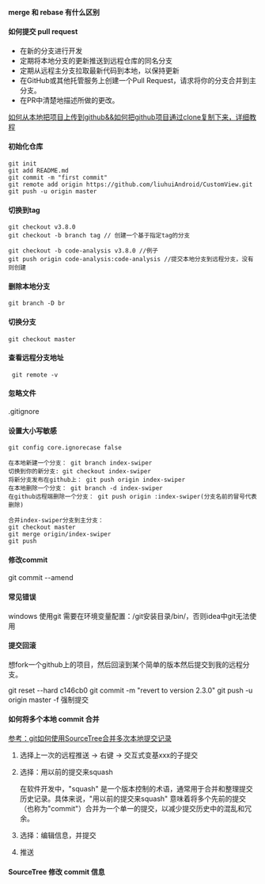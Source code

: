 #### merge 和 rebase 有什么区别



#### 如何提交 pull request

- 在新的分支进行开发
- 定期将本地分支的更新推送到远程仓库的同名分支
- 定期从远程主分支拉取最新代码到本地，以保持更新
- 在GitHub或其他托管服务上创建一个Pull Request，请求将你的分支合并到主分支。
- 在PR中清楚地描述所做的更改。

[如何从本地把项目上传到github&&如何把github项目通过clone复制下来，详细教程](http://www.cnblogs.com/chengxs/p/6297659.html)

#### 初始化仓库

```
git init
git add README.md
git commit -m "first commit"
git remote add origin https://github.com/liuhuiAndroid/CustomView.git
git push -u origin master
```

#### 切换到tag

```
git checkout v3.8.0
git checkout -b branch tag // 创建一个基于指定tag的分支

git checkout -b code-analysis v3.8.0 //例子
git push origin code-analysis:code-analysis //提交本地分支到远程分支，没有则创建
```

#### 删除本地分支 

```
git branch -D br 
```

#### 切换分支 

```
git checkout master
```

#### 查看远程分支地址

```
 git remote -v
```

#### 忽略文件

.gitignore

#### 设置大小写敏感

```
git config core.ignorecase false  
```

```
在本地新建一个分支： git branch index-swiper
切换到你的新分支: git checkout index-swiper
将新分支发布在github上： git push origin index-swiper
在本地删除一个分支： git branch -d index-swiper
在github远程端删除一个分支： git push origin :index-swiper(分支名前的冒号代表删除)

合并index-swiper分支到主分支：
git checkout master
git merge origin/index-swiper
git push
```

#### 修改commit

git commit --amend

#### 常见错误

windows 使用git 需要在环境变量配置：/git安装目录/bin/，否则idea中git无法使用

#### 提交回滚

想fork一个github上的项目，然后回滚到某个简单的版本然后提交到我的远程分支。

git reset --hard c146cb0
git commit -m "revert to version 2.3.0"
git push -u origin master -f    强制提交

#### 如何将多个本地 commit 合并

[参考：git如何使用SourceTree合并多次本地提交记录](https://www.jb51.net/program/286044a27.htm)

1. 选择上一次的远程推送 -> 右键 -> 交互式变基xxx的子提交

2. 选择：用以前的提交来squash

   在软件开发中，"squash" 是一个版本控制的术语，通常用于合并和整理提交历史记录。具体来说，"用以前的提交来squash" 意味着将多个先前的提交（也称为"commit"）合并为一个单一的提交，以减少提交历史中的混乱和冗余。

3. 选择：编辑信息，并提交

4. 推送

#### SourceTree 修改 commit 信息



